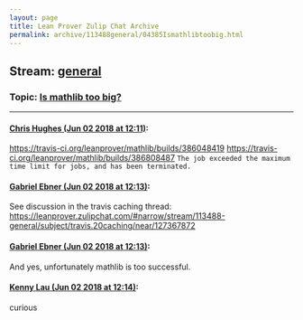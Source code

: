 ```yaml
---
layout: page
title: Lean Prover Zulip Chat Archive 
permalink: archive/113488general/04385Ismathlibtoobig.html
---
```


## Stream: [general](index.html)
### Topic: [Is mathlib too big?](04385Ismathlibtoobig.html)

---

#### [Chris Hughes (Jun 02 2018 at 12:11)](https://leanprover.zulipchat.com/#narrow/stream/113488-general/topic/Is%20mathlib%20too%20big%3F/near/127461008):
https://travis-ci.org/leanprover/mathlib/builds/386048419
https://travis-ci.org/leanprover/mathlib/builds/386808487
`The job exceeded the maximum time limit for jobs, and has been terminated.`

#### [Gabriel Ebner (Jun 02 2018 at 12:13)](https://leanprover.zulipchat.com/#narrow/stream/113488-general/topic/Is%20mathlib%20too%20big%3F/near/127461053):
See discussion in the travis caching thread: https://leanprover.zulipchat.com/#narrow/stream/113488-general/subject/travis.20caching/near/127367872

#### [Gabriel Ebner (Jun 02 2018 at 12:13)](https://leanprover.zulipchat.com/#narrow/stream/113488-general/topic/Is%20mathlib%20too%20big%3F/near/127461055):
And yes, unfortunately mathlib is too successful.

#### [Kenny Lau (Jun 02 2018 at 12:14)](https://leanprover.zulipchat.com/#narrow/stream/113488-general/topic/Is%20mathlib%20too%20big%3F/near/127461093):
curious

